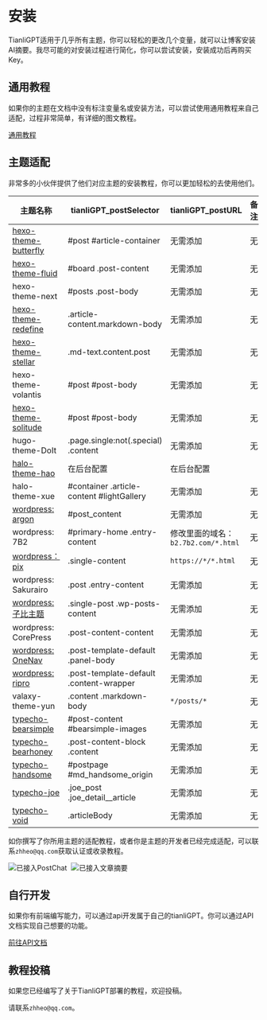 # 安装

TianliGPT适用于几乎所有主题，你可以轻松的更改几个变量，就可以让博客安装AI摘要。我尽可能的对安装过程进行简化，你可以尝试安装，安装成功后再购买Key。

## 通用教程

如果你的主题在文档中没有标注变量名或安装方法，可以尝试使用通用教程来自己适配，过程非常简单，有详细的图文教程。

[通用教程](/theme/custom)

## 主题适配

非常多的小伙伴提供了他们对应主题的安装教程，你可以更加轻松的去使用他们。

| 主题名称             | tianliGPT_postSelector         | tianliGPT_postURL | 备注 |
| -------------------- | ------------------------ | --- | --- |
| [hexo-theme-butterfly](./theme/hexo-theme-butterfly) | #post #article-container | 无需添加 | 无 |
| [hexo-theme-fluid](./theme/hexo-theme-fluid) | #board .post-content | 无需添加 | 无 |
| hexo-theme-next      | #posts .post-body        | 无需添加 | 无 |
| [hexo-theme-redefine](https://github.com/zhheo/Post-Abstract-AI/issues/42)      | .article-content.markdown-body       | 无需添加 | 无 |
| [hexo-theme-stellar](https://github.com/zhheo/Post-Abstract-AI/issues/1) | .md-text.content.post | 无需添加 | 无 |
| hexo-theme-volantis | #post #post-body | 无需添加 | 无 |
| [hexo-theme-solitude](./theme/hexo-theme-solitude) | #post #post-body | 无需添加 | 无 |
| hugo-theme-DoIt | .page.single:not(.special) .content | 无需添加 | 无 |
| [halo-theme-hao](./theme/halo-theme-hao) | 在后台配置 | 在后台配置 |
| halo-theme-xue | #container .article-content #lightGallery | 无需添加 | 无 |
| [wordpress: argon](./theme/wordpress-argon) | #post_content | 无需添加 | 无 |
| wordpress: 7B2 | #primary-home .entry-content | 修改里面的域名：`b2.7b2.com/*.html` | 无 |
| [wordpress：pix](https://github.com/zhheo/Post-Abstract-AI/issues/8) | .single-content | `https://*/*.html` | 无 |
| wordpress: Sakurairo | .post .entry-content | 无需添加 | 无 |
| [wordpress: 子比主题](./theme/wordpress-zibi) | .single-post .wp-posts-content | 无需添加 | 无 |
| wordpress: CorePress | .post-content-content | 无需添加 | 无 |
| [wordpress: OneNav](https://github.com/zhheo/Post-Abstract-AI/issues/14) | .post-template-default .panel-body | 无需添加 | 无 |
| [wordpress: ripro](https://github.com/zhheo/Post-Abstract-AI/issues/26) | .post-template-default .content-wrapper | 无需添加 | 无 |
| valaxy-theme-yun | .content .markdown-body | `*/posts/*` | 无 |
| [typecho-bearsimple](https://github.com/zhheo/Post-Abstract-AI/issues/29) | #post-content #bearsimple-images | 无需添加 | 无 |
| [typecho-bearhoney](https://github.com/zhheo/Post-Abstract-AI/issues/30) | .post-content-block .content | 无需添加 | 无 |
| [typecho-handsome](https://github.com/zhheo/Post-Abstract-AI/issues/12) | #postpage #md_handsome_origin | 无需添加 | 无 |
| [typecho-joe](https://github.com/zhheo/Post-Abstract-AI/issues/27) | .joe_post .joe_detail__article | 无需添加 | 无 |
| [typecho-void](https://github.com/zhheo/Post-Abstract-AI/issues/32) | .articleBody | 无需添加 | 无 |

如你撰写了你所用主题的适配教程，或者你是主题的开发者已经完成适配，可以联系`zhheo@qq.com`获取认证或收录教程。

<div class="img_container">

![已接入PostChat](https://bu.dusays.com/2024/04/18/6620a110591b4.webp)![已接入文章摘要](https://bu.dusays.com/2024/04/18/6620a11060052.webp)
<style>
  .img_container p {
    display: flex; 
    gap: 8px;
  }
</style>
</div>



## 自行开发

如果你有前端编写能力，可以通过api开发属于自己的tianliGPT。你可以通过API文档实现自己想要的功能。

[前往API文档](/api)

## 教程投稿

如果您已经编写了关于TianliGPT部署的教程，欢迎投稿。

请联系`zhheo@qq.com`。